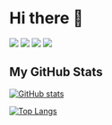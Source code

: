 # Hi there 👋
![](https://img.shields.io/badge/OS-Windows-informational?style=flat&logo=Windows&logoColor=white&color=#139c6c)
![](https://img.shields.io/badge/OS-MacOS-informational?style=flat&logo=MacOS&logoColor=white&color=#139c6c)
![](https://img.shields.io/badge/Editor-VSCode-informational?style=flat&logo=VisualStudioCode&logoColor=white&color=#139c6c)
![](https://img.shields.io/badge/Code-Python-informational?style=flat&logo=Python&logoColor=white&color=#139c6c)


## My GitHub Stats

[![GitHub stats](https://github-readme-stats.vercel.app/api?username=DaHyper&count_private=true&theme=radical)](https://github.com/DaHyper)


[![Top Langs](https://github-readme-stats.vercel.app/api/top-langs/?username=DaHyper&layout=compact&theme=radical)](https://github.com/DaHyper)


<!--
**DaHyper/DaHyper** is a ✨ _special_ ✨ repository because its `README.md` (this file) appears on your GitHub profile.

Here are some ideas to get you started:

- 🔭 I’m currently working on ...
- 🌱 I’m currently learning ...
- 👯 I’m looking to collaborate on ...
- 🤔 I’m looking for help with ...
- 💬 Ask me about ...
- 📫 How to reach me: ...
- 😄 Pronouns: ...
- ⚡ Fun fact: ...
-->

